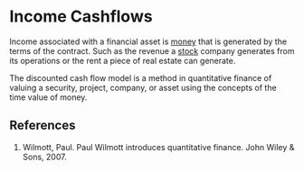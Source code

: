 # Income Cashflows
Income associated with a financial asset is [money](money.md) that is generated by the terms of the contract. Such as the revenue a [stock](stock.md) company generates from its operations or the rent a piece of real estate can generate.

The discounted cash flow model is a method in quantitative finance of valuing a security, project, company, or asset using the concepts of the time value of money.

## References
1. Wilmott, Paul. Paul Wilmott introduces quantitative finance. John Wiley & Sons, 2007.